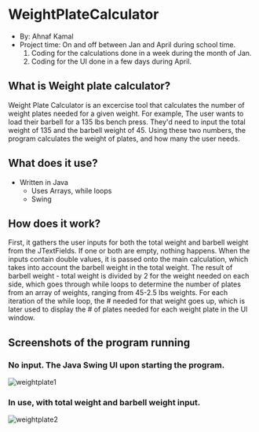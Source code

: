 # WeightPlateCalculator
* By: Ahnaf Kamal
* Project time: On and off between Jan and April during school time.
  1) Coding for the calculations done in a week during the month of Jan.
  2) Coding for the UI done in a few days during April.

## What is Weight plate calculator?
Weight Plate Calculator is an excercise tool that calculates the number of weight plates needed for a given weight. 
For example, The user wants to load their barbell for a 135 lbs bench press. They'd need to input the total weight of 135 and the barbell weight of 45.
Using these two numbers, the program calculates the weight of plates, and how many the user needs.

## What does it use?
* Written in Java
  - Uses Arrays, while loops
  - Swing
 
## How does it work?
First, it gathers the user inputs for both the total weight and barbell weight from the JTextFields. If one or both are empty, nothing happens. When the inputs contain double values, it is passed onto the main calculation, which takes into account the barbell weight in the total weight. The result of barbell weight - total weight is divided by 2 for the weight needed on each side, which goes through while loops to determine the number of plates from an array of weights, ranging from 45-2.5 lbs weights. For each iteration of the while loop, the # needed for that weight goes up, which is later used to display the # of plates needed for each weight plate in the UI window.

## Screenshots of the program running
### No input. The Java Swing UI upon starting the program.
![weightplate1](https://user-images.githubusercontent.com/91911908/163633313-08e01a4a-55c9-4dc2-866f-4c4e76e43425.png)

### In use, with total weight and barbell weight input.
![weightplate2](https://user-images.githubusercontent.com/91911908/163633610-fd77340c-30ba-4067-910e-c9abf635e8e2.png)


